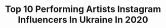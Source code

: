 ---
title: Top 10 Performing Artists Instagram Influencers In Ukraine In 2020
description: >-
  Find top performing artists Instagram influencers in Ukraine in 2020. Most popular hashtags: #kimkardashian #makeupideas #tiktok #makeup.
platform: Instagram
profiles:
  - username: "lera_kire"
    fullname: >-
      🍒V A L E R I 🍒
    location: "Ukraine"
    followers: 43263
    engagement: 1400
    commentsToLikes: 0.162448
    id: ck14k7io9o4lc0i19gi2vuztr
    verified: false
    hashtags: "#makeupideas, #gothicstyle, #gotcosplay, #harrypotter"
  - username: "art_mcalister"
    fullname: >-
      Artem Shiyan
    location: "Ukraine"
    followers: 8516
    engagement: 1919
    commentsToLikes: 0.051962
    id: ck0tv2r6v9oqj0i199v5xo9st
    verified: false
    hashtags: "#fashion, #beautiful, #nature, #draw"
  - username: "maryanapetrushka"
    fullname: >-
      MK_makeup
    location: "Ukraine"
    followers: 18954
    engagement: 692
    commentsToLikes: 0.162344
    id: ck13a8i6gp5g10i19w4fo25rs
    verified: false
    hashtags: "#nyxliner, #makeupchallenge, #closeupshots, #repeatmakeup"
  - username: "megan.4x"
    fullname: >-
      Ебало попроще🦊
    location: "Ukraine"
    followers: 11709
    engagement: 1682
    commentsToLikes: 0.119426
    id: ck8t2wgx40y8x0j780w6ujytk
    verified: false
    hashtags: "#blondehair, #like4likes, #hellokitty, #tattoo"
  - username: "dobraira"
    fullname: >-
      Візажист/Бровіст- Іра Добра
    location: "Ukraine"
    followers: 8161
    engagement: 907
    commentsToLikes: 0.095525
    id: ck14iic4jfjqc0i19gzh10vi9
    verified: false
    hashtags: "#study, #online, #stayhome, #makeupjunkie"
  - username: "simply_nastya"
    fullname: >-
      
    location: "Ukraine"
    followers: 11313
    engagement: 840
    commentsToLikes: 0.098701
    id: ckap7tw7qljl60i78gb2bcw7p
    verified: false
    hashtags: "#commercialmodel, #modellife, #homeparty, #coronameme"
  - username: "egor_mua"
    fullname: >-
      Егор Андрюшин 🎨 Визажист Киев
    location: "Ukraine"
    followers: 91027
    engagement: 1269
    commentsToLikes: 0.021096
    id: ck5cewhzalup80i11g2fam2iq
    verified: false
    hashtags: "#tiktok, #evelinecosmetics, #makeuptransformation, #drag"
  - username: "begalisvetlana"
    fullname: >-
      𝐒 𝐕 𝐄 𝐓 𝐋 𝐀 𝐍 𝐀⠀⠀𝐀 𝐑 𝐓
    location: "Ukraine"
    followers: 43598
    engagement: 1113
    commentsToLikes: 0.024630
    id: ck14jrlzqltug0i19dyqm2358
    verified: false
    hashtags: "#speedpainting, #artnewsmag, #lizaonair, #newyear"
  - username: "tanyamermaids"
    fullname: >-
      🌹Из Русалочки в Белоснежку🌹
    location: "Ukraine"
    followers: 9485
    engagement: 827
    commentsToLikes: 0.098227
    id: ck15ppj2hz0hd0i19p6j5e3an
    verified: false
    hashtags: "#bluehair, #softaesthetics, #maleficent2, #cosplayoftheday"
  - username: "nastya_zakko"
    fullname: >-
      Nastya Pilipenko 🦊
    location: "Ukraine"
    followers: 5291
    engagement: 913
    commentsToLikes: 0.107078
    id: ckapbv03i1dlk0i7866m2uyj6
    verified: false
    hashtags: "#disney, #snake, #drawing, #artpainting"
---